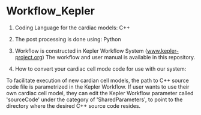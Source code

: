 # Workflow_Kepler

1) Coding Language for the cardiac models: C++

2) The post processing is done using: Python

3) Workflow is constructed in Kepler Workflow System (www.kepler-project.org)
The workflow and user manual is available in this repository.

3) How to convert your cardiac cell mode code for use with our system:

To facilitate execution of new cardian cell models, the path to C++ source code file is parametrized
in the Kepler Workflow. If user wants to use their own cardiac cell model, they can edit the Kepler 
Workflow parameter called 'sourceCode' under the category of 'SharedParameters', to point to the directory where the desired C++ source code resides.
